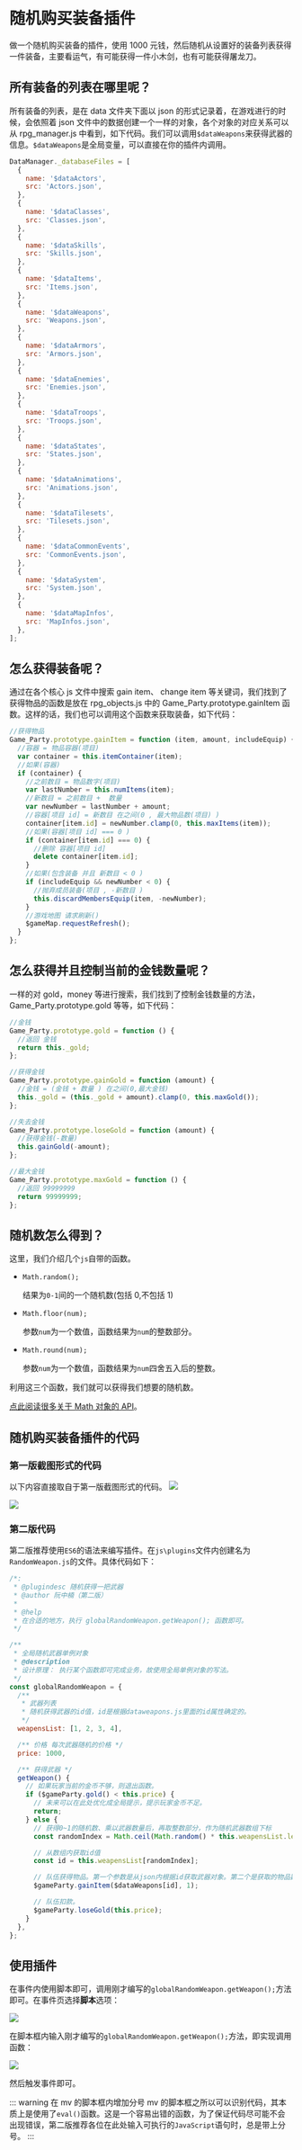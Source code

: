 # 随机购买装备插件

做一个随机购买装备的插件，使用 1000 元钱，然后随机从设置好的装备列表获得一件装备，主要看运气，有可能获得一件小木剑，也有可能获得屠龙刀。

## 所有装备的列表在哪里呢？

所有装备的列表，是在 data 文件夹下面以 json 的形式记录着，在游戏进行的时候，会依照着 json 文件中的数据创建一个一样的对象，各个对象的对应关系可以从 rpg_manager.js 中看到，如下代码。我们可以调用`$dataWeapons`来获得武器的信息。`$dataWeapons`是全局变量，可以直接在你的插件内调用。

```js
DataManager._databaseFiles = [
  {
    name: '$dataActors',
    src: 'Actors.json',
  },
  {
    name: '$dataClasses',
    src: 'Classes.json',
  },
  {
    name: '$dataSkills',
    src: 'Skills.json',
  },
  {
    name: '$dataItems',
    src: 'Items.json',
  },
  {
    name: '$dataWeapons',
    src: 'Weapons.json',
  },
  {
    name: '$dataArmors',
    src: 'Armors.json',
  },
  {
    name: '$dataEnemies',
    src: 'Enemies.json',
  },
  {
    name: '$dataTroops',
    src: 'Troops.json',
  },
  {
    name: '$dataStates',
    src: 'States.json',
  },
  {
    name: '$dataAnimations',
    src: 'Animations.json',
  },
  {
    name: '$dataTilesets',
    src: 'Tilesets.json',
  },
  {
    name: '$dataCommonEvents',
    src: 'CommonEvents.json',
  },
  {
    name: '$dataSystem',
    src: 'System.json',
  },
  {
    name: '$dataMapInfos',
    src: 'MapInfos.json',
  },
];
```

## 怎么获得装备呢？

通过在各个核心 js 文件中搜索 gain item、 change item 等关键词，我们找到了获得物品的函数是放在 rpg_objects.js 中的 Game_Party.prototype.gainItem 函数。这样的话，我们也可以调用这个函数来获取装备，如下代码：

```js
//获得物品
Game_Party.prototype.gainItem = function (item, amount, includeEquip) {
  //容器 = 物品容器(项目)
  var container = this.itemContainer(item);
  //如果(容器)
  if (container) {
    //之前数目 = 物品数字(项目)
    var lastNumber = this.numItems(item);
    //新数目 = 之前数目 +  数量
    var newNumber = lastNumber + amount;
    //容器[项目 id] = 新数目 在之间(0 , 最大物品数(项目) )
    container[item.id] = newNumber.clamp(0, this.maxItems(item));
    //如果(容器[项目 id] === 0 )
    if (container[item.id] === 0) {
      //删除 容器[项目 id]
      delete container[item.id];
    }
    //如果(包含装备 并且 新数目 < 0 )
    if (includeEquip && newNumber < 0) {
      //抛弃成员装备(项目 , -新数目 )
      this.discardMembersEquip(item, -newNumber);
    }
    //游戏地图 请求刷新()
    $gameMap.requestRefresh();
  }
};
```

## 怎么获得并且控制当前的金钱数量呢？

一样的对 gold，money 等进行搜索，我们找到了控制金钱数量的方法，Game_Party.prototype.gold 等等，如下代码：

```js
//金钱
Game_Party.prototype.gold = function () {
  //返回 金钱
  return this._gold;
};

//获得金钱
Game_Party.prototype.gainGold = function (amount) {
  //金钱 = (金钱 + 数量 ) 在之间(0,最大金钱)
  this._gold = (this._gold + amount).clamp(0, this.maxGold());
};

//失去金钱
Game_Party.prototype.loseGold = function (amount) {
  //获得金钱(-数量)
  this.gainGold(-amount);
};

//最大金钱
Game_Party.prototype.maxGold = function () {
  //返回 99999999
  return 99999999;
};
```

## 随机数怎么得到？

这里，我们介绍几个`js`自带的函数。

- `Math.random();`

  结果为`0-1`间的一个随机数(包括 0,不包括 1)

- `Math.floor(num); `

  参数`num`为一个数值，函数结果为`num`的整数部分。

- `Math.round(num);`

  参数`num`为一个数值，函数结果为`num`四舍五入后的整数。

利用这三个函数，我们就可以获得我们想要的随机数。

[点此阅读很多关于 Math 对象的 API](https://developer.mozilla.org/zh-CN/docs/Web/JavaScript/Reference/Global_Objects/Math)。

## 随机购买装备插件的代码

### 第一版截图形式的代码

以下内容直接取自于第一版截图形式的代码。
![](https://rpg.blue/data/attachment/forum/201608/15/204909vu5a6v0o79k9guoe.png)

![](https://rpg.blue/data/attachment/forum/201608/15/204910we7qzq124b9gk67l.png)

### 第二版代码 <Badge text="推荐" />

第二版推荐使用`ES6`的语法来编写插件。在`js\plugins`文件内创建名为`RandomWeapon.js`的文件。具体代码如下：

```js
/*:
 * @plugindesc 随机获得一把武器
 * @author 阮中楠（第二版）
 *
 * @help
 * 在合适的地方，执行 globalRandomWeapon.getWeapon(); 函数即可。
 */

/**
 * 全局随机武器单例对象
 * @description
 * 设计原理： 执行某个函数即可完成业务，故使用全局单例对象的写法。
 */
const globalRandomWeapon = {
  /**
   * 武器列表
   * 随机获得武器的id值，id是根据dataweapons.js里面的id属性确定的。
   */
  weapensList: [1, 2, 3, 4],

  /** 价格 每次武器随机的价格 */
  price: 1000,

  /** 获得武器 */
  getWeapon() {
    // 如果玩家当前的金币不够，则退出函数。
    if ($gameParty.gold() < this.price) {
      // 未来可以在此处优化成全局提示，提示玩家金币不足。
      return;
    } else {
      // 获得0~1的随机数、乘以武器数量后，再取整数部分，作为随机武器数组下标
      const randomIndex = Math.ceil(Math.random() * this.weapensList.length);

      // 从数组内获取id值
      const id = this.weapensList[randomIndex];

      // 队伍获得物品。第一个参数是从json内根据id获取武器对象。第二个是获取的物品数量。
      $gameParty.gainItem($dataWeapons[id], 1);

      // 队伍扣款。
      $gameParty.loseGold(this.price);
    }
  },
};
```

## 使用插件

在事件内使用脚本即可，调用刚才编写的`globalRandomWeapon.getWeapon();`方法即可。在事件页选择**脚本**选项：

![](https://s4.ax1x.com/2022/02/04/HeyHv8.png)

在脚本框内输入刚才编写的`globalRandomWeapon.getWeapon();`方法，即实现调用函数：

![](https://s4.ax1x.com/2022/02/04/Hecpod.png)

然后触发事件即可。

::: warning 在 mv 的脚本框内增加分号
mv 的脚本框之所以可以识别代码，其本质上是使用了`eval()`函数。这是一个容易出错的函数，为了保证代码尽可能不会出现错误，第二版推荐各位在此处输入可执行的`JavaScript`语句时，总是带上分号。
:::

